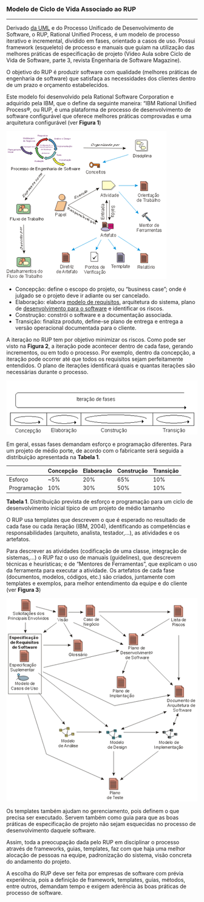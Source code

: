 ### Modelo de Ciclo de Vida Associado ao RUP
--------------------------------

Derivado [da UML][1] e do Processo Unificado de Desenvolvimento de Software, o RUP, Rational Unified Process, é um modelo de processo iterativo e incremental, dividido em fases, orientado a casos de uso. Possui framework (esqueleto) de processo e manuais que guiam na utilização das melhores práticas de especificação de projeto (Vídeo Aula sobre Ciclo de Vida de Software, parte 3, revista Engenharia de Software Magazine).

O objetivo do RUP é produzir software com qualidade (melhores práticas de engenharia de software) que satisfaça as necessidades dos clientes dentro de um prazo e orçamento estabelecidos.

Este modelo foi desenvolvido pela Rational Software Corporation e adquirido pela IBM, que o define da seguinte maneira: “IBM Rational Unified Process®, ou RUP, é uma plataforma de processo de desenvolvimento de software configurável que oferece melhores práticas comprovadas e uma arquitetura configurável (ver **Figura 1**)

![RUP](images/02-09-01.jpg)

*   Concepção: define o escopo do projeto, ou “business case”; onde é julgado se o projeto deve ir adiante ou ser cancelado.
*   Elaboração: elabora [modelo de requisitos][2], arquitetura do sistema, plano de [desenvolvimento para o software][3] e identificar os riscos.
*   Construção: constrói o software e a documentação associada.
*   Transição: finaliza produto, define-se plano de entrega e entrega a versão operacional documentada para o cliente.

A iteração no RUP tem por objetivo minimizar os riscos. Como pode ser visto na **Figura 2**, a iteração pode acontecer dentro de cada fase, gerando incrementos, ou em todo o processo. Por exemplo, dentro da concepção, a iteração pode ocorrer até que todos os requisitos sejam perfeitamente entendidos. O plano de iterações identificará quais e quantas iterações são necessárias durante o processo.   

![RUP](images/02-09-02.png)

Em geral, essas fases demandam esforço e programação diferentes. Para um projeto de médio porte, de acordo com o fabricante será seguida a distribuição apresentada na **Tabela 1**.

|                | Concepção | Elaboração | Construção | Transição |
|----------------|-----------|------------|------------|-----------|
| Esforço        | ~5%       | 20%        | 65%        | 10%       |
| Programação    | 10%       | 30%        | 50%        | 10%       |

**Tabela 1**. Distribuição prevista de esforço e programação para um ciclo de desenvolvimento inicial típico de um projeto de médio tamanho


O RUP usa templates que descrevem o que é esperado no resultado de cada fase ou cada iteração (IBM, 2004), identificando as competências e responsabilidades (arquiteto, analista, testador,...), as atividades e os artefatos.

Para descrever as atividades (codificação de uma classe, integração de sistemas,...) o RUP faz o uso de manuais (guidelines), que descrevem técnicas e heurísticas; e de “Mentores de Ferramentas”, que explicam o uso da ferramenta para executar a atividade. Os artefatos de cada fase (documentos, modelos, códigos, etc.) são criados, juntamente com templates e exemplos, para melhor entendimento da equipe e do cliente (ver **Figura 3**)

![RUP](images/02-09-03.png)

Os templates também ajudam no gerenciamento, pois definem o que precisa ser executado. Servem também como guia para que as boas práticas de especificação de projeto não sejam esquecidas no processo de desenvolvimento daquele software.

Assim, toda a preocupação dada pelo RUP em disciplinar o processo através de frameworks, guias, templates, faz com que haja uma melhor alocação de pessoas na equipe, padronização do sistema, visão concreta do andamento do projeto.

A escolha do RUP deve ser feita por empresas de software com prévia experiência, pois a definição de framework, templates, guias, métodos, entre outros, demandam tempo e exigem aderência às boas práticas de processo de software.

[1]: https://www.devmedia.com.br/como-trabalhar-com-uml-na-pratica/33425 "O que é UML?"

[2]: https://www.devmedia.com.br/entendendo-os-requisitos-de-software-revista-net-magazine-97/24715 "Entendendo os Requisitos de Software"

[3]: https://www.devmedia.com.br/atividades-basicas-ao-processo-de-desenvolvimento-de-software/5413 "Atividades básicas ao processo de desenvolvimento de Software"